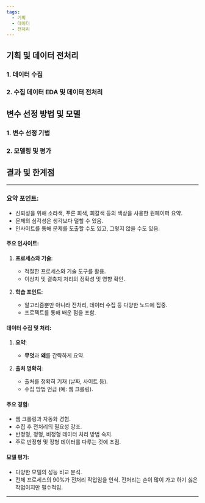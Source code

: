 ```yaml
---
tags:
  - 기획
  - 데이터
  - 전처리
---
```

## 기획 및 데이터 전처리

### 1. 데이터 수집
### 2. 수집 데이터 EDA 및 데이터 전처리

## 변수 선정 방법 및 모델

### 1. 변수 선정 기법
### 2. 모델링 및 평가

## 결과 및 한계점

---

### 요약 포인트:

- 신뢰성을 위해 소라색, 푸른 회색, 회갈색 등의 색상을 사용한 원페이퍼 요약.
- 문제의 심각성은 생각보다 덜할 수 있음.
- 인사이트를 통해 문제를 도출할 수도 있고, 그렇지 않을 수도 있음.

#### 주요 인사이트:

1. **프로세스와 기술**:
   - 적절한 프로세스와 기술 도구를 활용.
   - 이상치 및 결측치 처리의 정확성 및 영향 확인.

2. **학습 포인트**:
   - 알고리즘뿐만 아니라 전처리, 데이터 수집 등 다양한 노드에 집중.
   - 프로젝트를 통해 배운 점을 포함.

#### 데이터 수집 및 처리:

1. **요약**:
   - **무엇**과 **왜**를 간략하게 요약.

2. **출처 명확히**:
   - 출처를 정확히 기재 (날짜, 사이트 등).
   - 수집 방법 언급 (예: 웹 크롤링).

#### 주요 경험:
- 웹 크롤링과 자동화 경험.
- 수집 후 전처리의 필요성 강조.
- 반정형, 정형, 비정형 데이터 처리 방법 숙지.
- 주로 반정형 및 정형 데이터를 다루는 것에 초점.

#### 모델 평가:
- 다양한 모델의 성능 비교 분석.
- 전체 프로세스의 90%가 전처리 작업임을 인식. 전처리는 손이 많이 가고 하기 싫은 작업이지만 필수적임.

---